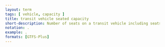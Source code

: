 ```yaml
---
layout: term
tags: [ vehicle, capacity ]
title: transit vehicle seated capacity
short-description: Number of seats on a transit vehicle including seats that can be raised and lowered.
notation: .
example: .
formats: [GTFS-Plus]
---
```

